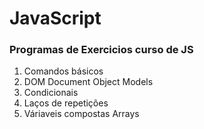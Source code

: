 # JavaScript
 ### Programas de Exercicios curso de JS
 
 1. Comandos básicos
 2. DOM Document Object Models
 3. Condicionais
 4. Laços de repetições
 5. Váriaveis compostas Arrays
